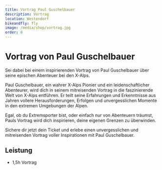 ```yaml
---
title: Vortrag Paul Guschelbauer
description: Vortrag
location: Westendorf
bikeandfly: fly
image: /media/shop/vortrag.jpg
order: 8
---
```


# Vortrag von Paul Guschelbauer

Sei dabei bei einem inspirierenden Vortrag von Paul Guschelbauer über seine epischen Abenteuer bei den X-Alps.

Paul Guschelbauer, ein wahrer X-Alps Pionier und ein leidenschaftlicher Abenteurer, wird dich in seinem mitreisenden Vortrag in die faszinierende Welt von X-Alps entführen. Er teilt seine Erfahrungen und Erkenntnisse aus Jahren vollere Herausforderungen, Erfolgen und unvergesslichen Momente in den extremen Umgebungen der Alpen.

Egal, ob du Extremsporter bist, oder einfach nur von Abenteuern träumst, Pauls Vortrag wird dich inspirieren, deine eigenen Grenzen zu überwinden.

Sichere dir jetzt dein Ticket und erlebe einen unvergesslichen und mitreisenden Vortrag voller Inspirationen mit Paul Guschelbauer.

## Leistung

- 1,5h Vortrag

<ContentImageGallery path="/media/shop/gallerie/"/>
